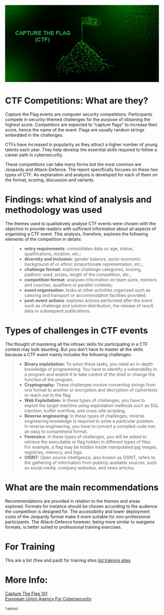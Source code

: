 ![CTFTime](img/flag.jfif)
---
# CTF Competitions: What are they? 

Capture the Flag events are computer security competitions. Participants compete in security-themed challenges for the purpose of obtaining the highest score. Competitors are expected to “capture flags” to increase their score, hence the name of the event. Flags are usually random strings embedded in the challenges.

CTFs have increased in popularity as they attract a higher number of young talents each year. They help develop the essential skills required to follow a career path in cybersecurity.   


These competitions can take many forms but the most common are Jeopardy and Attack-Defence. The report specifically focuses on these two types of CTF. An explanation and analysis is developed for each of them on the format, scoring, discussion and variants.

# Findings: what kind of analysis and methodology was used

The themes used to qualitatively analyse CTF events were chosen with the objective to provide readers with sufficient information about all aspects of organising a CTF event. This analysis, therefore, explores the following elements of the competition in details:

> -   **entry requirements**: consolidates data on age, status, qualifications, location, etc.;
> -   **diversity and inclusion:**  gender balance, socio-economic background of or ethnic proportionate representation, etc.;
> -   **challenge format:**  explores challenge categories, scoring, platform used, prizes, length of the competition, etc.;
> -   **competition format**: analyses information on team sizes, mentors and coaches, qualifiers or parallel contests;
> -   **event organisation**: looks at other activities organised such as catering and transport or accommodation facilities provided;
> -   **post-event**  **actions**: explores actions performed after the event such as challenge and solution distribution, the release of result data or subsequent publications.

# Types of challenges in CTF events

The thought of mastering all the infosec skills for participating in a CTF contest may look daunting. But you don’t have to master all the skills because a CTF event mainly includes the following challenges:

> - **Binary exploitation:** To solve these tasks, you need an in-depth knowledge of programming. You have to identify a vulnerability in a program and exploit it to take control of the shell or change the function of the program.  
> - **Cryptography:** These challenges involve converting strings from one format to another or encryption and decryption of ciphertexts to reach out to the flag.  
> - **Web Exploitation:** In these types of challenges, you have to exploit the target machine using exploitation methods such as SQL injection, buffer overflow, and cross-site scripting.  
> - **Reverse engineering:** In these types of challenges, reverse engineering knowledge is required to solve a particular problem. In reverse engineering, you have to convert a compiled code into an easy to comprehend format.  
> - **Forensics:** In these types of challenges, you will be asked to retrieve the executable or flag hidden in different types of files. For example, a flag may be hidden inside manipulated jpg images, registries, memory, and logs.  
> - **OSINT:** Open source intelligence, also known as OSINT, refers to the gathering of information from publicly available sources, such as social media, company websites, and news articles.

# What are the main recommendations

Recommendations are provided in relation to the themes and areas explored. Formats for instance should be chosen according to the audience the competition is designed for. The accessibility and lower deployment costs of the Jeopardy format make it more suitable for non-professional participants. The Attack-Defence however, being more similar to wargame formats, is better suited to professional training exercises.  

# For Training
This are a list (free and paid) for training sites
[list training sites](ctf_training.md)  

# More Info:  
[Capture The Flag 101](https://ctf101.org/)  
[European Union Agency For Cybersecurity](https://www.enisa.europa.eu/news/enisa-news/capture-the-flag-competitions-all-you-ever-wanted-to-know)  

`leonuz`  

<!-- U E.NAFG6319QWE.1BI*8*NA*46T1B4FFXTA -->
